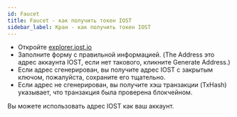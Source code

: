 ```yaml
---
id: Faucet
title: Faucet - как получить токен IOST
sidebar_label: Кран - как получить токен IOST
---
```


- Откройте [explorer.iost.io](http://explorer.iost.io/applyIOST)
- Заполните форму с правильной информацией. (The Address это адрес аккаунта IOST, если нет такового, кликните Generate Address.)
- Если адрес сгенерирован, вы получите адрес IOST с закрытым ключом, пожалуйста, сохраните его тщательно.
- Если адрес не сгенерирован, вы получите хэш транзакции (TxHash) указывает, что транзакция была проверена блокчейном.

Вы можете использовать адрес IOST как ваш аккаунт.
